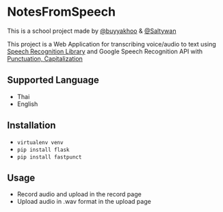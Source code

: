 # NotesFromSpeech
This is a school project made by [@buyyakhoo](https://github.com/buyyakhoo/) & [@Saltywan](https://github.com/saltywan)

This project is a Web Application for transcribing voice/audio to text using [Speech Recognition Library](https://github.com/Uberi/speech_recognition) and Google Speech Recognition API with [Punctuation, Capitalization](https://github.com/notAI-tech/fastPunct)
## Supported Language
- Thai
- English
## Installation
- ```virtualenv venv```
- ```pip install flask```
- ```pip install fastpunct```
## Usage
- Record audio and upload in the record page
- Upload audio in .wav format in the upload page
